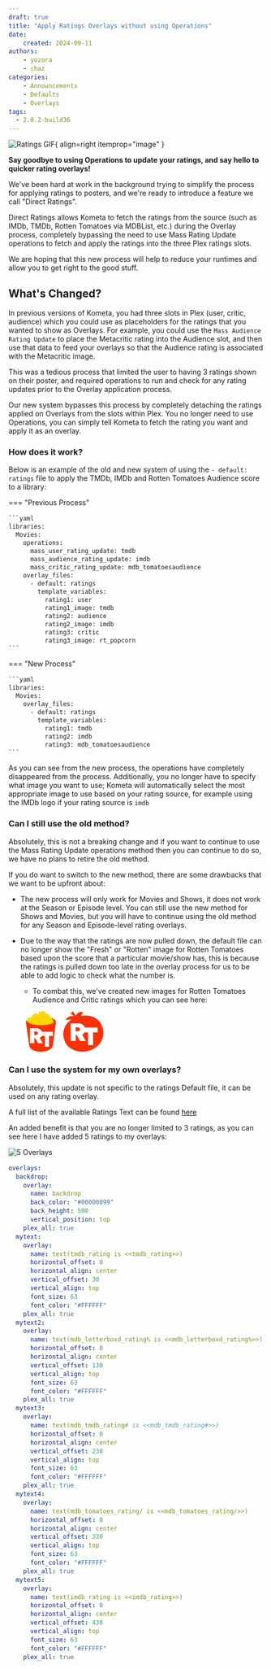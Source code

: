 ```yaml
---
draft: true
title: "Apply Ratings Overlays without using Operations"
date:
    created: 2024-09-11
authors:
    - yozora
    - chaz
categories:
    - Announcements
    - Defaults
    - Overlays
tags:
  - 2.0.2-build36
---
```


![Ratings GIF](https://mir-s3-cdn-cf.behance.net/project_modules/hd/8bfb74111957539.600b408feb79c.gif){ align=right itemprop="image" }

**Say goodbye to using Operations to update your ratings, and say hello to quicker rating overlays!**

We've been hard at work in the background trying to simplify the process for applying ratings to posters, and we're ready to introduce a feature we call "Direct Ratings".

Direct Ratings allows Kometa to fetch the ratings from the source (such as IMDb, TMDb, Rotten Tomatoes via MDBList, etc.) during the Overlay process, completely bypassing the need to use Mass Rating Update operations to fetch and apply the ratings into the three Plex ratings slots.

We are hoping that this new process will help to reduce your runtimes and allow you to get right to the good stuff.

<!-- more -->


## What's Changed?

In previous versions of Kometa, you had three slots in Plex (user, critic, audience) which you could use as placeholders for the ratings that you wanted to show as Overlays. For example, you could use the `Mass Audience Rating Update` to place the Metacritic rating into the Audience slot, and then use that data to feed your overlays so that the Audience rating is associated with the Metacritic image.

This was a tedious process that limited the user to having 3 ratings shown on their poster, and required operations to run and check for any rating updates prior to the Overlay application process.

Our new system bypasses this process by completely detaching the ratings applied on Overlays from the slots within Plex. You no longer need to use Operations, you can simply tell Kometa to fetch the rating you want and apply it as an overlay.

### How does it work?

Below is an example of the old and new system of using the `- default: ratings` file to apply the TMDb, IMDb and Rotten Tomatoes Audience score to a library:

=== "Previous Process"

    ```yaml
    libraries:
      Movies:
        operations:
          mass_user_rating_update: tmdb
          mass_audience_rating_update: imdb
          mass_critic_rating_update: mdb_tomatoesaudience
        overlay_files:
          - default: ratings
            template_variables:
              rating1: user
              rating1_image: tmdb
              rating2: audience
              rating2_image: imdb
              rating3: critic
              rating3_image: rt_popcorn
    ```

=== "New Process"

    ```yaml
    libraries:
      Movies:
        overlay_files:
          - default: ratings
            template_variables:
              rating1: tmdb
              rating2: imdb
              rating3: mdb_tomatoesaudience
    ```

As you can see from the new process, the operations have completely disappeared from the process. Additionally, you no longer have to specify what image you want to use; Kometa will automatically select the most appropriate image to use based on your rating source, for example using the IMDb logo if your rating source is `imdb`

### Can I still use the old method?

Absolutely, this is not a breaking change and if you want to continue to use the Mass Rating Update operations method then you can continue to do so, we have no plans to retire the old method.

If you do want to switch to the new method, there are some drawbacks that we want to be upfront about:

- The new process will only work for Movies and Shows, it does not work at the Season or Episode level. You can still use the new method for Shows and Movies, but you will have to continue using the old method for any Season and Episode-level rating overlays.
- Due to the way that the ratings are now pulled down, the default file can no longer show the "Fresh" or "Rotten" image for Rotten Tomatoes based upon the score that a particular movie/show has, this is because the ratings is pulled down too late in the overlay process for us to be able to add logic to check what the number is.
    - To combat this, we've created new images for Rotten Tomatoes Audience and Critic ratings which you can see here:

    ![RT-Aud-Direct.png](../images/RT-Aud-Direct.png) ![RT-Crit-Direct.png](../images/RT-Crit-Direct.png)

### Can I use the system for my own overlays?

Absolutely, this update is not specific to the ratings Default file, it can be used on any rating overlay.

A full list of the available Ratings Text can be found [here](https://kometa.wiki/en/latest/files/overlays#special-rating-text)

An added benefit is that you are no longer limited to 3 ratings, as you can see here I have added 5 ratings to my overlays:

![5 Overlays](https://media.discordapp.net/attachments/929901956271570945/1222537162944417842/image.png?ex=66e43d75&is=66e2ebf5&hm=176c744442389ec0a858882d1b760acc19222a1403ea03009009a95065f2bba7&=&format=webp&quality=lossless)

```yaml
overlays:
  backdrop:
    overlay:
      name: backdrop
      back_color: "#00000099"
      back_height: 500
      vertical_position: top
    plex_all: true
  mytext:
    overlay:
      name: text(tmdb_rating is <<tmdb_rating>>)
      horizontal_offset: 0
      horizontal_align: center
      vertical_offset: 30
      vertical_align: top
      font_size: 63
      font_color: "#FFFFFF"
    plex_all: true
  mytext2:
    overlay:
      name: text(mdb_letterboxd_rating% is <<mdb_letterboxd_rating%>>)
      horizontal_offset: 0
      horizontal_align: center
      vertical_offset: 130
      vertical_align: top
      font_size: 63
      font_color: "#FFFFFF"
    plex_all: true
  mytext3:
    overlay:
      name: text(mdb_tmdb_rating# is <<mdb_tmdb_rating#>>)
      horizontal_offset: 0
      horizontal_align: center
      vertical_offset: 230
      vertical_align: top
      font_size: 63
      font_color: "#FFFFFF"
    plex_all: true
  mytext4:
    overlay:
      name: text(mdb_tomatoes_rating/ is <<mdb_tomatoes_rating/>>)
      horizontal_offset: 0
      horizontal_align: center
      vertical_offset: 330
      vertical_align: top
      font_size: 63
      font_color: "#FFFFFF"
    plex_all: true
  mytext5:
    overlay:
      name: text(imdb_rating is <<imdb_rating>>)
      horizontal_offset: 0
      horizontal_align: center
      vertical_offset: 430
      vertical_align: top
      font_size: 63
      font_color: "#FFFFFF"
    plex_all: true
```